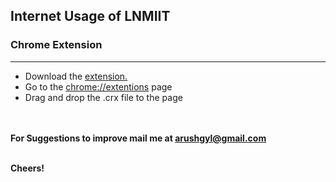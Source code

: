 <h2>Internet Usage of LNMIIT</h2>
<h3>Chrome Extension</h3><hr>

<ul>
	<li>Download the <a href="https://github.com/arush0311/lnmiit-internet-balance/raw/master/dist/lnmiit_cyberoam_usage.crx">extension.</a></li>
	<li>Go to the <a href="chrome://extentions">chrome://extentions</a> page</li>
	<li>Drag and drop the .crx file to the page</li>
</ul>

<br><br>
<b>For Suggestions to improve mail me at arushgyl@gmail.com</b>
<br><br>

<b>Cheers!</b>

